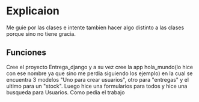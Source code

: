 # Explicaion
Me guie por las clases e intente tambien hacer algo distinto a las clases porque sino no tiene gracia.
## Funciones
Cree el proyecto Entrega_django y a su vez cree la app hola_mundo(lo hice con ese nombre ya que sino me perdia siguiendo los ejemplo) en la cual se encuentra 3 modelos "Uno para crear usuarios", otro para "entregas" y el ultimo para un "stock". Luego hice una formularios para todos y hice una busqueda para Usuarios. Como pedia el trabajo


